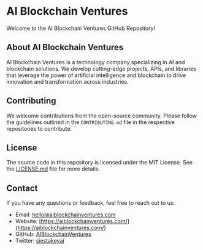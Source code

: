 # AI Blockchain Ventures

Welcome to the AI Blockchain Ventures GitHub Repository!

## About AI Blockchain Ventures
AI Blockchain Ventures is a technology company specializing in AI and blockchain solutions. We develop cutting-edge projects, APIs, and libraries that leverage the power of artificial intelligence and blockchain to drive innovation and transformation across industries.

## Contributing
We welcome contributions from the open-source community. Please follow the guidelines outlined in the `CONTRIBUTING.md` file in the respective repositories to contribute.

## License
The source code in this repository is licensed under the MIT License. See the [LICENSE.md](LICENSE.md) file for more details.

## Contact
If you have any questions or feedback, feel free to reach out to us:

- Email: hello@aiblockchainventures.com
- Website: [https://aiblockchainventures.com/](https://aiblockchainventures.com/)
- GitHub: [AIBlockchainVentures](https://github.com/AIBlockchainVentures)
- Twitter: [siestakeyai](https://twitter.com/siestakeyai)
